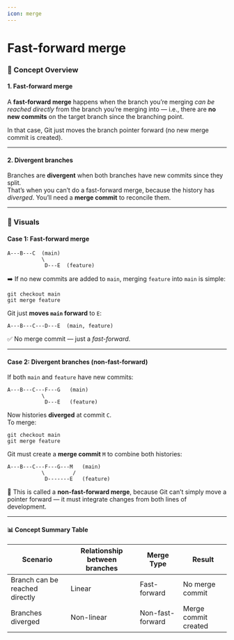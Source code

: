 ```yaml
---
icon: merge
---
```


# Fast-forward merge

### 🧠 Concept Overview

#### 1. **Fast-forward merge**

A **fast-forward merge** happens when the branch you’re merging _can be reached directly_ from the branch you’re merging into — i.e., there are **no new commits** on the target branch since the branching point.

In that case, Git just moves the branch pointer forward (no new merge commit is created).

***

#### 2. **Divergent branches**

Branches are **divergent** when both branches have new commits since they split.\
That’s when you can’t do a fast-forward merge, because the history has _diverged_. You’ll need a **merge commit** to reconcile them.

***

### 🧩 Visuals

#### Case 1: **Fast-forward merge**

```
A---B---C  (main)
           \
            D---E  (feature)
```

➡️ If no new commits are added to `main`, merging `feature` into `main` is simple:

```
git checkout main
git merge feature
```

Git just **moves `main` forward** to `E`:

```
A---B---C---D---E  (main, feature)
```

✅ No merge commit — just a _fast-forward_.

***

#### Case 2: **Divergent branches (non-fast-forward)**

If both `main` and `feature` have new commits:

```
A---B---C---F---G   (main)
           \
            D---E   (feature)
```

Now histories **diverged** at commit `C`.\
To merge:

```
git checkout main
git merge feature
```

Git must create a **merge commit** `M` to combine both histories:

```
A---B---C---F---G---M   (main)
           \         /
            D-------E   (feature)
```

🧩 This is called a **non-fast-forward merge**, because Git can’t simply move a pointer forward — it must integrate changes from both lines of development.

***

#### 📊 Concept Summary Table

| Scenario                       | Relationship between branches | Merge Type       | Result               |
| ------------------------------ | ----------------------------- | ---------------- | -------------------- |
| Branch can be reached directly | Linear                        | Fast-forward     | No merge commit      |
| Branches diverged              | Non-linear                    | Non-fast-forward | Merge commit created |

